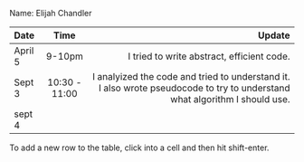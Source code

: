Name: Elijah Chandler

| Date    |     Time      |                                                                                                                     Update |
|:--------|:-------------:|---------------------------------------------------------------------------------------------------------------------------:|
| April 5 |    9-10pm     |                                                                                 I tried to write abstract, efficient code. |
| Sept 3  | 10:30 - 11:00 | I analyized the code and tried to understand it. I also wrote pseudocode to try to understand what algorithm I should use. |
| sept 4  |               |                                                                                                                            |



To add a new row to the table, click into a cell and then hit shift-enter.